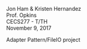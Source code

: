 Jon Ham & Kristen Hernandez  
Prof. Opkins  
CECS277 - T/TH  
November 9, 2017  

Adapter Pattern/FileIO project
